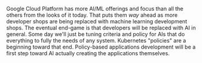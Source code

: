 Google Cloud Platform has more AI/ML offerings and focus than all the
others from the looks of it today. That puts them *way* ahead as more
developer shops are being replaced with machine learning development
shops. The eventual end-game is that developers will be replaced with AI
in general. Some day we'll just be tuning criteria and policy for AIs
that do everything to fully the needs of any system. Kubernetes
"policies" are a beginning toward that end. Policy-based applications
development will be a first step toward AI actually creating the
applications themselves.
